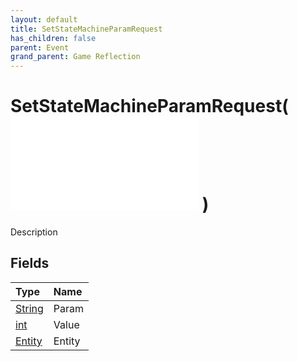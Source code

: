 ```yaml
---
layout: default
title: SetStateMachineParamRequest
has_children: false
parent: Event
grand_parent: Game Reflection
---
```

# SetStateMachineParamRequest( ![ EntityEventBase ](/game-reflection/events/entity_event_base.md) )
Description 

## Fields
| Type | Name |
|:-------------|:--------------|
| [String](/game-reflection/components/string.md) | Param |
| [int](/game-reflection/enums/int.md) | Value |
| [Entity](/game-reflection/classes/entity.md) | Entity |
